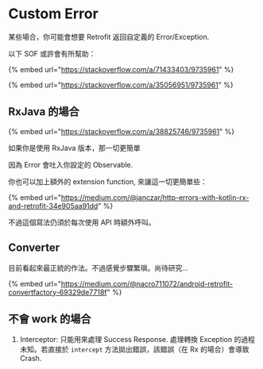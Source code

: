 # Custom Error

某些場合，你可能會想要 Retrofit 返回自定義的 Error/Exception.

以下 SOF 或許會有所幫助：

{% embed url="https://stackoverflow.com/a/71433403/9735961" %}

{% embed url="https://stackoverflow.com/a/35056951/9735961" %}



## RxJava 的場合

{% embed url="https://stackoverflow.com/a/38825746/9735961" %}

如果你是使用 RxJava 版本，那一切更簡單

因為 Error 會吐入你設定的 Observable.

你也可以加上額外的 extension function, 來讓這一切更簡單些：

{% embed url="https://medium.com/@janczar/http-errors-with-kotlin-rx-and-retrofit-34e905aa91dd" %}

不過這個寫法仍須於每次使用 API 時額外呼叫。



## Converter

目前看起來最正統的作法。不過感覺步驟繁瑣。尚待研究...

{% embed url="https://medium.com/@nacro711072/android-retrofit-convertfactory-69329de7718f" %}



## 不會 work 的場合

1. Interceptor: 只能用來處理 Success Response. 處理轉換 Exception 的過程未知。若直接於 `intercept` 方法拋出錯誤，該錯誤（在 Rx 的場合）會導致 Crash.





